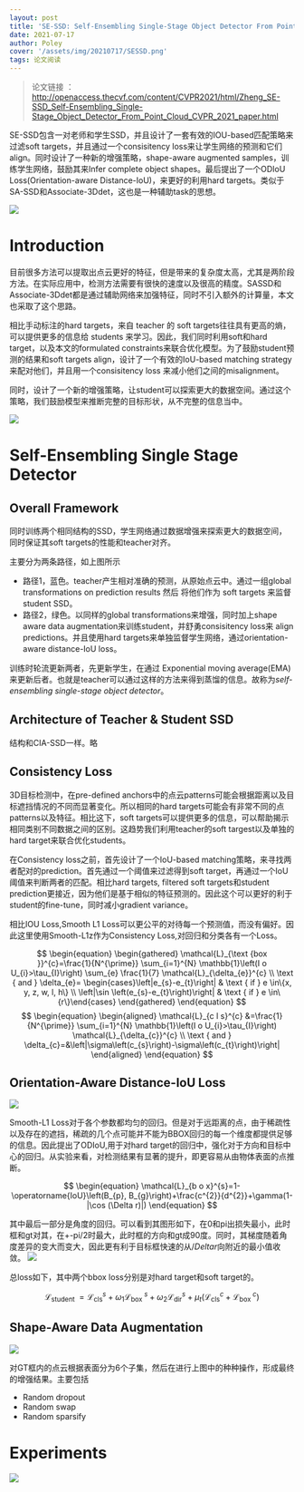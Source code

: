 ```yaml
---
layout: post
title: 'SE-SSD: Self-Ensembling Single-Stage Object Detector From Point Cloud'
date: 2021-07-17
author: Poley
cover: '/assets/img/20210717/SESSD.png'
tags: 论文阅读
---
```


>论文链接 ： http://openaccess.thecvf.com/content/CVPR2021/html/Zheng_SE-SSD_Self-Ensembling_Single-Stage_Object_Detector_From_Point_Cloud_CVPR_2021_paper.html

SE-SSD包含一对老师和学生SSD，并且设计了一套有效的IOU-based匹配策略来过滤soft targets，并且通过一个consisitency loss来让学生网络的预测和它们align。同时设计了一种新的增强策略，shape-aware augmented samples，训练学生网络，鼓励其来Infer complete object shapes。最后提出了一个ODIoU Loss(Orientation-aware Distance-IoU)，来更好的利用hard targets。类似于SA-SSD和Associate-3Ddet，这也是一种辅助task的思想。

![](/assets/img/20210717/SESSDF1.png)

# Introduction
目前很多方法可以提取出点云更好的特征，但是带来的复杂度太高，尤其是两阶段方法。在实际应用中，检测方法需要有很快的速度以及很高的精度。SASSD和Associate-3Ddet都是通过辅助网络来加强特征，同时不引入额外的计算量，本文也采取了这个思路。

相比手动标注的hard targets，来自 teacher 的 soft targets往往具有更高的熵，可以提供更多的信息给 students 来学习。因此，我们同时利用soft和hard target，以及本文的formulated constraints来联合优化模型。为了鼓励student预测的结果和soft targets align，设计了一个有效的IoU-based matching strategy来配对他们，并且用一个consisitency loss 来减小他们之间的misalignment。

同时，设计了一个新的增强策略，让student可以探索更大的数据空间。通过这个策略，我们鼓励模型来推断完整的目标形状，从不完整的信息当中。

![](/assets/img/20210717/SESSDF2.png)

# Self-Ensembling Single Stage Detector
## Overall Framework

同时训练两个相同结构的SSD，学生网络通过数据增强来探索更大的数据空间，同时保证其soft targets的性能和teacher对齐。

主要分为两条路径，如上图所示

+ 路径1，蓝色。teacher产生相对准确的预测，从原始点云中。通过一组global transformations on prediction results 然后 将他们作为 soft targets 来监督student SSD。
+ 路径2，绿色。以同样的global transformations来增强，同时加上shape aware data augmentation来训练student，并舒勇consisitency loss来 align predictions。并且使用hard targets来单独监督学生网络，通过orientation-aware distance-IoU loss。

训练时轮流更新两者，先更新学生，在通过 Exponential moving average(EMA)来更新后者。也就是teacher可以通过这样的方法来得到蒸馏的信息。故称为*self-ensembling single-stage object detector*。

## Architecture of Teacher & Student SSD

结构和CIA-SSD一样。略

## Consistency Loss
3D目标检测中，在pre-defined anchors中的点云patterns可能会根据距离以及目标遮挡情况的不同而显著变化。所以相同的hard targets可能会有非常不同的点patterns以及特征。相比这下，soft targets可以提供更多的信息，可以帮助揭示相同类别不同数据之间的区别。这趋势我们利用teacher的soft targest以及单独的hard target来联合优化students。

在Consistency loss之前，首先设计了一个IoU-based matching策略，来寻找两者配对的prediction。首先通过一个阈值来过滤得到soft target，再通过一个IoU阈值来判断两者的匹配。相比hard targets, filtered soft targets和student prediction更接近，因为他们是基于相似的特征预测的。因此这个可以更好的利于student的fine-tune，同时减小gradient variance。

相比IOU Loss,Smooth L1 Loss可以更公平的对待每一个预测值，而没有偏好。因此这里使用Smooth-L1z作为Consistency Loss,对回归和分类各有一个Loss。

$$
\begin{equation}
\begin{gathered}
\mathcal{L}_{\text {box }}^{c}=\frac{1}{N^{\prime}} \sum_{i=1}^{N} \mathbb{1}\left(I o U_{i}>\tau_{I}\right) \sum_{e} \frac{1}{7} \mathcal{L}_{\delta_{e}}^{c} \\
\text { and } \delta_{e}= \begin{cases}\left|e_{s}-e_{t}\right| & \text { if } e \in\{x, y, z, w, l, h\} \\
\left|\sin \left(e_{s}-e_{t}\right)\right| & \text { if } e \in\{r\}\end{cases}
\end{gathered}
\end{equation}
$$
$$
\begin{equation}
\begin{aligned}
\mathcal{L}_{c l s}^{c} &=\frac{1}{N^{\prime}} \sum_{i=1}^{N} \mathbb{1}\left(I o U_{i}>\tau_{I}\right) \mathcal{L}_{\delta_{c}}^{c} \\
\text { and } \delta_{c}=&\left|\sigma\left(c_{s}\right)-\sigma\left(c_{t}\right)\right|
\end{aligned}
\end{equation}
$$

## Orientation-Aware Distance-IoU Loss

![](/assets/img/20210717/SESSDF3.png)

Smooth-L1 Loss对于各个参数都均匀的回归。但是对于远距离的点，由于稀疏性以及存在的遮挡，稀疏的几个点可能并不能为BBOX回归的每一个维度都提供足够的信息。因此提出了ODIoU,用于对hard target的回归中，强化对于方向和目标中心的回归。从实验来看，对检测结果有显著的提升，即更容易从由物体表面的点推断。

$$
\begin{equation}
\mathcal{L}_{b o x}^{s}=1-\operatorname{IoU}\left(B_{p}, B_{g}\right)+\frac{c^{2}}{d^{2}}+\gamma(1-|\cos (\Delta r)|)
\end{equation}
$$

其中最后一部分是角度的回归。可以看到其图形如下，在0和pi出损失最小，此时框和gt对其，在+-pi/2时最大，此时框的方向和gt成90度。同时，其梯度随着角度差异的变大而变大，因此更有利于目标框快速的从$/Delta r$向附近的最小值收敛。
![](/assets/img/20210717/SESSDF4.png)

总loss如下，其中两个bbox loss分别是对hard target和soft target的。

$$
\begin{equation}
\mathcal{L}_{\text {student }}=\mathcal{L}_{\mathrm{cls}}^{s}+\omega_{1} \mathcal{L}_{\text {box }}^{s}+\omega_{2} \mathcal{L}_{\mathrm{dir}}^{s}+\mu_{t}\left(\mathcal{L}_{\mathrm{cls}}^{c}+\mathcal{L}_{\text {box }}^{c}\right)
\end{equation}
$$

## Shape-Aware Data Augmentation
![](/assets/img/20210717/SESSDF5.png)

对GT框内的点云根据表面分为6个子集，然后在进行上图中的种种操作，形成最终的增强结果。主要包括

+ Random dropout
+ Random swap
+ Random sparsify


# Experiments
![](/assets/img/20210717/SESSDT1.png)
